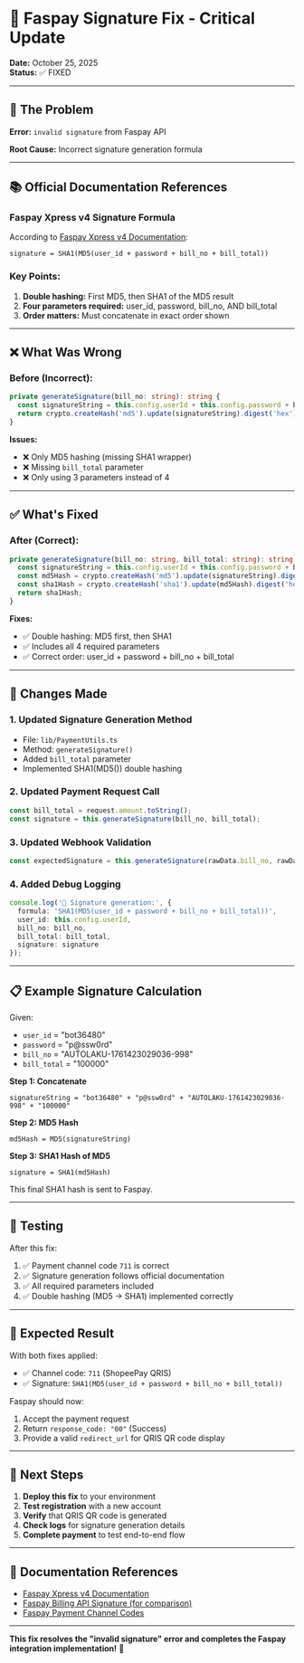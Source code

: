 # 🔐 Faspay Signature Fix - Critical Update

**Date:** October 25, 2025  
**Status:** ✅ FIXED

---

## 🐛 The Problem

**Error:** `invalid signature` from Faspay API

**Root Cause:** Incorrect signature generation formula

---

## 📚 Official Documentation References

### Faspay Xpress v4 Signature Formula

According to [Faspay Xpress v4 Documentation](https://docs.faspay.co.id/merchant-integration/api-reference-1/xpress/xpress-version-4):

```
signature = SHA1(MD5(user_id + password + bill_no + bill_total))
```

### Key Points:
1. **Double hashing:** First MD5, then SHA1 of the MD5 result
2. **Four parameters required:** user_id, password, bill_no, AND bill_total
3. **Order matters:** Must concatenate in exact order shown

---

## ❌ What Was Wrong

### Before (Incorrect):
```typescript
private generateSignature(bill_no: string): string {
  const signatureString = this.config.userId + this.config.password + bill_no;
  return crypto.createHash('md5').update(signatureString).digest('hex');
}
```

**Issues:**
- ❌ Only MD5 hashing (missing SHA1 wrapper)
- ❌ Missing `bill_total` parameter
- ❌ Only using 3 parameters instead of 4

---

## ✅ What's Fixed

### After (Correct):
```typescript
private generateSignature(bill_no: string, bill_total: string): string {
  const signatureString = this.config.userId + this.config.password + bill_no + bill_total;
  const md5Hash = crypto.createHash('md5').update(signatureString).digest('hex');
  const sha1Hash = crypto.createHash('sha1').update(md5Hash).digest('hex');
  return sha1Hash;
}
```

**Fixes:**
- ✅ Double hashing: MD5 first, then SHA1
- ✅ Includes all 4 required parameters
- ✅ Correct order: user_id + password + bill_no + bill_total

---

## 🔄 Changes Made

### 1. Updated Signature Generation Method
- File: `lib/PaymentUtils.ts`
- Method: `generateSignature()`
- Added `bill_total` parameter
- Implemented SHA1(MD5()) double hashing

### 2. Updated Payment Request Call
```typescript
const bill_total = request.amount.toString();
const signature = this.generateSignature(bill_no, bill_total);
```

### 3. Updated Webhook Validation
```typescript
const expectedSignature = this.generateSignature(rawData.bill_no, rawData.bill_total);
```

### 4. Added Debug Logging
```typescript
console.log('🔐 Signature generation:', {
  formula: 'SHA1(MD5(user_id + password + bill_no + bill_total))',
  user_id: this.config.userId,
  bill_no: bill_no,
  bill_total: bill_total,
  signature: signature
});
```

---

## 📋 Example Signature Calculation

Given:
- `user_id` = "bot36480"
- `password` = "p@ssw0rd"
- `bill_no` = "AUTOLAKU-1761423029036-998"
- `bill_total` = "100000"

**Step 1: Concatenate**
```
signatureString = "bot36480" + "p@ssw0rd" + "AUTOLAKU-1761423029036-998" + "100000"
```

**Step 2: MD5 Hash**
```
md5Hash = MD5(signatureString)
```

**Step 3: SHA1 Hash of MD5**
```
signature = SHA1(md5Hash)
```

This final SHA1 hash is sent to Faspay.

---

## 🧪 Testing

After this fix:
1. ✅ Payment channel code `711` is correct
2. ✅ Signature generation follows official documentation
3. ✅ All required parameters included
4. ✅ Double hashing (MD5 → SHA1) implemented correctly

---

## 🎯 Expected Result

With both fixes applied:
- ✅ Channel code: `711` (ShopeePay QRIS)
- ✅ Signature: `SHA1(MD5(user_id + password + bill_no + bill_total))`

Faspay should now:
1. Accept the payment request
2. Return `response_code: "00"` (Success)
3. Provide a valid `redirect_url` for QRIS QR code display

---

## 📝 Next Steps

1. **Deploy this fix** to your environment
2. **Test registration** with a new account
3. **Verify** that QRIS QR code is generated
4. **Check logs** for signature generation details
5. **Complete payment** to test end-to-end flow

---

## 🔗 Documentation References

- [Faspay Xpress v4 Documentation](https://docs.faspay.co.id/merchant-integration/api-reference-1/xpress/xpress-version-4)
- [Faspay Billing API Signature (for comparison)](https://docs.faspay.co.id/merchant-integration/api-reference-1/faspay-billing-api/create-billing)
- [Faspay Payment Channel Codes](https://docs.faspay.co.id/merchant-integration/api-reference-1/debit-transaction/reference/payment-channel-code)

---

**This fix resolves the "invalid signature" error and completes the Faspay integration implementation!** 🎉
